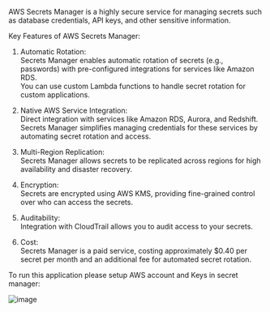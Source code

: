 AWS Secrets Manager is a highly secure service for managing secrets such as database credentials, API keys, and other sensitive information.										
																			
																			
Key Features of AWS Secrets Manager:																			
																			
1. Automatic Rotation:																			
Secrets Manager enables automatic rotation of secrets (e.g., passwords) with pre-configured integrations for services like Amazon RDS.																			
You can use custom Lambda functions to handle secret rotation for custom applications.																			
																			
2. Native AWS Service Integration:																			
Direct integration with services like Amazon RDS, Aurora, and Redshift.																			
Secrets Manager simplifies managing credentials for these services by automating secret rotation and access.																			
																			
3. Multi-Region Replication:																			
Secrets Manager allows secrets to be replicated across regions for high availability and disaster recovery.																			
																			
4. Encryption:																			
Secrets are encrypted using AWS KMS, providing fine-grained control over who can access the secrets.																			
																			
5. Auditability:																			
Integration with CloudTrail allows you to audit access to your secrets.																			
																			
6. Cost:																			
Secrets Manager is a paid service, costing approximately $0.40 per secret per month and an additional fee for automated secret rotation.																			

To run this application please setup AWS account and Keys in secret manager:


![image](https://github.com/user-attachments/assets/bbb76506-db8c-4a72-b3d6-3017f120a7e7)
